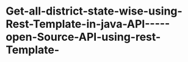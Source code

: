# Get-all-district-state-wise-using-Rest-Template-in-java-API-----open-Source-API-using-rest-Template-